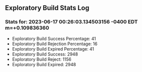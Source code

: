 Exploratory Build Stats Log
---------------------------

### Stats for: 2023-06-17 00:26:03.134503156 -0400 EDT m=+0.109836360

 - Exploratory Build Success Percentage: 41
 - Exploratory Build Rejection Percentage: 16
 - Exploratory Build Expired Percentage: 41
 - Exploratory Build Success: 2948
 - Exploratory Build Reject: 1156
 - Exploratory Build Expired: 2948

